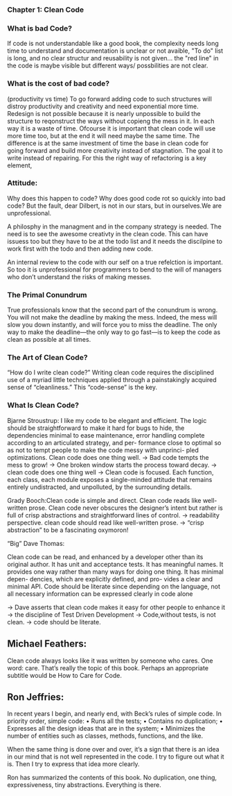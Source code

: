 ### Chapter 1: Clean Code


### What is bad Code?
If code is not understandable like a good book, the complexity needs long time to understand and documentation is unclear or not avaible, "To do" list is long,
and no clear structur and reusability is not given...
the "red line" in the code is maybe visible but different ways/ possbilities are not clear. 

### What is the cost of bad code?
(productivity vs time)
To go forward adding code to such structures will distroy productivity and creativity and need exponential more time.
Redesign is not possible because it is nearly unpossible to build the structure to reqonstruct the ways without copieng the mess in it.
In each way it is a waste of time. Ofcourse it is important that clean code will use more time too, but at the end it will need maybe the same time.
The difference is at the same investment of time the base in clean code for going forward and build more creativity instead of stagnation. The goal it to write instead of repairing. For this the right way of refactoring is a key element,

### Attitude: 
Why does this happen to code? Why does good code rot so quickly into bad code?
But the fault, dear Dilbert, is not in our stars, but in ourselves.We are unprofessional.

A philosphy in the managment and in the company strategy is needed.
The need is to see the awesome creativty in the clean code. This can have issuess too but they have to be at the todo list and it needs the discilpine to work first with the todo and then adding new code.

An internal review to the code with our self on a true refelction is important.
So too it is unprofessional for programmers to bend to the will of managers who don’t
understand the risks of making messes.

### The Primal Conundrum
True professionals know that the second part of the conundrum is wrong. You will not
make the deadline by making the mess.
Indeed, the mess will slow you down instantly, and
will force you to miss the deadline. The only way to make the deadline—the only way to
go fast—is to keep the code as clean as possible at all times.

### The Art of Clean Code?
“How do I write clean code?”
Writing clean code requires the disciplined use of a myriad little techniques applied
through a painstakingly acquired sense of “cleanliness.” This “code-sense” is the key.

### What Is Clean Code?
Bjarne Stroustrup: I like my code to be elegant and efficient. The
logic should be straightforward to make it hard
for bugs to hide, the dependencies minimal to
ease maintenance, error handling complete
according to an articulated strategy, and per-
formance close to optimal so as not to tempt
people to make the code messy with unprinci-
pled optimizations. Clean code does one thing
well.
-> Bad code tempts the mess to grow!
-> One broken window starts the process toward decay.
-> clean code does one thing well
-> Clean code is focused. Each
function, each class, each module exposes a single-minded attitude that remains entirely
undistracted, and unpolluted, by the surrounding details.

Grady Booch:Clean code is simple and direct. Clean code
reads like well-written prose. Clean code never
obscures the designer’s intent but rather is full
of crisp abstractions and straightforward lines
of control.
-> readability perspective. clean code should
read like well-written prose.
-> “crisp abstraction” to be a fascinating oxymoron!

“Big” Dave Thomas:
<p>Clean code can be read, and enhanced by a
developer other than its original author. It has
unit and acceptance tests. It has meaningful
names. It provides one way rather than many
ways for doing one thing. It has minimal depen-
dencies, which are explicitly defined, and pro-
vides a clear and minimal API. Code should be
literate since depending on the language, not all
necessary information can be expressed clearly
in code alone </p>
<p>
-> Dave asserts that
clean code makes it easy for other people to enhance it
-> the discipline of Test Driven Development
-> Code,without tests, is not clean.
-> code should be literate.</p>


<h2>Michael Feathers:</h2>
<p>Clean code always
looks like it was written by someone who cares.
One word: care. That’s really the topic of
this book. Perhaps an appropriate subtitle
would be How to Care for Code.</p>

<h2>Ron Jeffries:</h2>
<p>In recent years I begin, and nearly end, with Beck’s
rules of simple code. In priority order, simple code:
• Runs all the tests;
• Contains no duplication;
• Expresses all the design ideas that are in the
system;
• Minimizes the number of entities such as classes,
methods, functions, and the like.</p>

<p>When the same thing is done over and over,
it’s a sign that there is an idea in our mind that is not well represented in the code. I try to
figure out what it is. Then I try to express that idea more clearly.</p>

<p>Ron has summarized the contents of this book. No
duplication, one thing, expressiveness, tiny abstractions. Everything is there.</p>
